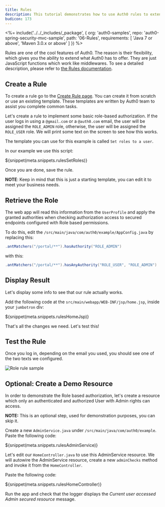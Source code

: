 ```yaml
---
title: Rules
description: This tutorial demonstrates how to use Auth0 rules to extend what Auth0 has to offer
budicon: 173
---
```


<%= include('../../_includes/_package', {
  org: 'auth0-samples',
  repo: 'auth0-spring-security-mvc-sample',
  path: '06-Rules',
  requirements: [
    'Java 7 or above',
    'Maven 3.0.x or above'
  ]
}) %>



Rules are one of the cool features of Auth0. The reason is their flexibility, which gives you the ability to extend what Auth0 has to offer. They are just JavaScript functions which work like middlewares. To see a detailed description, please refer to [the Rules documentation](/rules).

## Create a Rule

To create a rule go to the [Create Rule page](${manage_url}/#/rules/new). You can create it from scratch or use an existing template. These templates are written by Auth0 team to assist you complete common tasks.

Let's create a rule to implement some basic role-based authorization. If the user logs in using a `@gmail.com` or a `@auth0.com` email, the user will be assigned the `ROLE_ADMIN` role, otherwise, the user will be assigned the `ROLE_USER` role. We will print some text on the screen to see how this works.

The template you can use for this example is called `Set roles to a user`.

In our example we use this script:

${snippet(meta.snippets.rulesSetRoles)}

Once you are done, save the rule.

**NOTE**: Keep in mind that this is just a starting template, you can edit it to meet your business needs.

## Retrieve the Role

The web app will read this information from the `UserProfile` and apply the granted authorities when checking authorization access to secured endpoints configured with Role based permissions.

To do this, edit the `/src/main/java/com/auth0/example/AppConfig.java` by replacing this:

```java
.antMatchers("/portal/**").hasAuthority("ROLE_ADMIN")
```

with this:

```java
.antMatchers("/portal/**").hasAnyAuthority("ROLE_USER", "ROLE_ADMIN")
```


## Display Result

Let's display some info to see that our rule actually works.

Add the following code at the `src/main/webapp/WEB-INF/jsp/home.jsp`, inside your `jumbotron` div:

${snippet(meta.snippets.rulesHomeJsp)}

That's all the changes we need. Let's test this!


## Test the Rule

Once you log in, depending on the email you used, you should see one of the two texts we configured.

![Role rule sample](/media/articles/java/rule-role.png)


## Optional: Create a Demo Resource

In order to demonstrate the Role based authorization, let's create a resource which only an authenticated and authorized User with Admin rights can access.

**NOTE:** This is an optional step, used for demonstration purposes, you can skip it.

Create a new `AdminService.java` under `/src/main/java/com/auth0/example`. Paste the following code:

${snippet(meta.snippets.rulesAdminService)}

Let's edit our `HomeController.java` to use this AdminService resource. We will autowire the AdminService resource, create a new `adminChecks` method and invoke it from the `HomeController`.

Paste the following code:

${snippet(meta.snippets.rulesHomeController)}

Run the app and check that the logger displays the *Current user accessed Admin secured resource* message.

